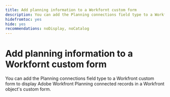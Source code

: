 ```yaml
---
title: Add planning information to a Workfornt custom form
description: You can add the Planning connections field type to a Workfront custom form to display Adobe Workfront Planning connected records in a Workfront object's custom form. 
hidefromtoc: yes
hide: yes
recommendations: noDisplay, noCatalog
---
```


<!--update the metadata with real information-->
<!--add this to the TOC and miniTOC when it releases live-->

# Add planning information to a Workfornt custom form

You can add the Planning connections field type to a Workfront custom form to display Adobe Workfront Planning connected records in a Workfront object's custom form. 

